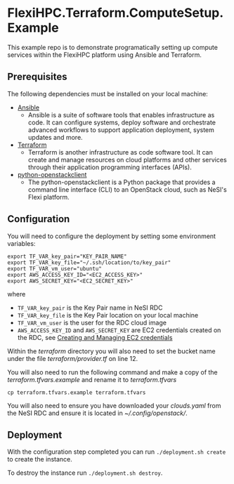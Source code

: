 # FlexiHPC.Terraform.ComputeSetup.Example

This example repo is to demonstrate programatically setting up compute services within the FlexiHPC platform using Ansible and Terraform.

## Prerequisites

The following dependencies must be installed on your local machine:

- [Ansible](https://docs.ansible.com/ansible/latest/installation_guide/index.html)
  - Ansible is a suite of software tools that enables infrastructure as code. It can configure systems, deploy software
    and orchestrate advanced workflows to support application deployment, system updates and more.
- [Terraform](https://developer.hashicorp.com/terraform/tutorials/aws-get-started/install-cli)
  - Terraform is another infrastructure as code software tool. It can create and manage resources on cloud platforms and
    other services through their application programming interfaces (APIs).
- [python-openstackclient](https://github.com/openstack/python-openstackclient)
  - The python-openstackclient is a Python package that provides a command line interface (CLI) to an OpenStack cloud, such
    as NeSI's Flexi platform.

## Configuration

You will need to configure the deployment by setting some environment variables:

```
export TF_VAR_key_pair="KEY_PAIR_NAME"
export TF_VAR_key_file="~/.ssh/location/to/key_pair"
export TF_VAR_vm_user="ubuntu"
export AWS_ACCESS_KEY_ID="<EC2_ACCESS_KEY>"
export AWS_SECRET_KEY="<EC2_SECRET_KEY>"
```

where

- `TF_VAR_key_pair` is the Key Pair name in NeSI RDC
- `TF_VAR_key_file` is the Key Pair location on your local machine
- `TF_VAR_vm_user` is the user for the RDC cloud image
- `AWS_ACCESS_KEY_ID` and `AWS_SECRET_KEY` are EC2 credentials created on the RDC, see
  [Creating and Managing EC2 credentials](https://support.cloud.nesi.org.nz/user-guides/create-and-manage-object-storage/creating-and-managing-ec2-credentials-via-cli/)

Within the *terraform* directory you will also need to set the bucket name under the file *terraform/provider.tf* on line 12.

You will also need to run the following command and make a copy of the *terraform.tfvars.example* and rename it to *terraform.tfvars*

```
cp terraform.tfvars.example terraform.tfvars
```

You will also need to ensure you have downloaded your *clouds.yaml* from the NeSI RDC and ensure it is located in *~/.config/openstack/*.

## Deployment

With the configuration step completed you can run `./deployment.sh create` to create the instance.

To destroy the instance run `./deployment.sh destroy`.

